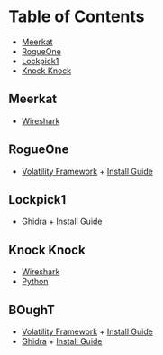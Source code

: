 # Table of Contents

* [Meerkat](#Meerkat)
* [RogueOne](#RogueOne)
* [Lockpick1](#Lockpick1)
* [Knock Knock](#Knock-Knock)

## Meerkat

* [Wireshark](https://www.wireshark.org/download.html)

## RogueOne

* [Volatility Framework](https://github.com/volatilityfoundation/volatility3/releases) + [Install Guide](https://www.varonis.com/blog/how-to-use-volatility)

## Lockpick1

* [Ghidra](https://github.com/NationalSecurityAgency/ghidra/releases) + [Install Guide](https://ghidra-sre.org/InstallationGuide.html)

## Knock Knock

* [Wireshark](https://www.wireshark.org/download.html)
* [Python](https://www.python.org/downloads/)

## BOughT

* [Volatility Framework](https://github.com/volatilityfoundation/volatility3/releases) + [Install Guide](https://www.varonis.com/blog/how-to-use-volatility)
* [Ghidra](https://github.com/NationalSecurityAgency/ghidra/releases) + [Install Guide](https://ghidra-sre.org/InstallationGuide.html)
